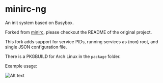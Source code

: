 # minirc-ng

An init system based on Busybox.

Forked from [minirc](https://github.com/hut/minirc), please checkout the README of the original project.

This fork adds support for service PIDs, running services as (non) root, and single JSON configuration file.

There is a PKGBUILD for Arch Linux in the `package` folder.

Example usage:

![Alt text](https://isaricblob.blob.core.windows.net/github/minirc2.png)
